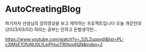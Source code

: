 # AutoCreatingBlog

파기차차 선생님의 강의영상을 보고 제작하는 프로젝트입니다
오늘 개강인데(2023/03/02) 하라는 공부는 안하고 
돈벌생각만...

https://www.youtube.com/watch?v=_52LZuqpvdI&list=PL-c3IMzE1OfoNU0LfLeiPHucTR0tox6QN&index=2

